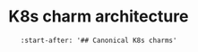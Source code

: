 # K8s charm architecture

```{include} /snap/reference/architecture.md
   :start-after: '## Canonical K8s charms'
```
